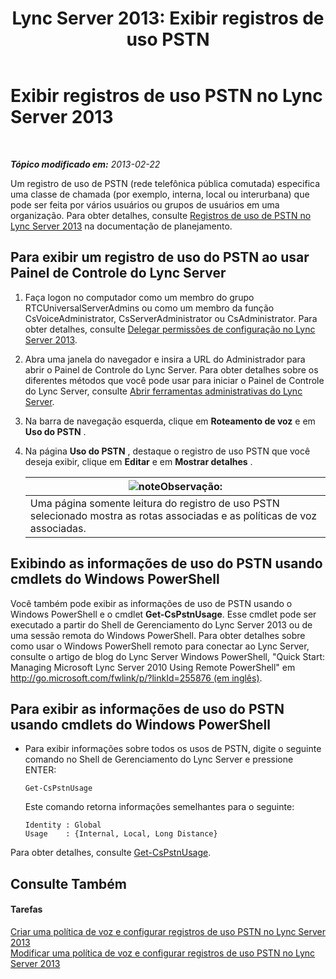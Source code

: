 ﻿---
title: 'Lync Server 2013: Exibir registros de uso PSTN'
TOCTitle: Exibir registros de uso PSTN
ms:assetid: 65025c78-c263-472c-9ff9-e170588f10b5
ms:mtpsurl: https://technet.microsoft.com/pt-br/library/Gg398458(v=OCS.15)
ms:contentKeyID: 49306928
ms.date: 05/19/2016
mtps_version: v=OCS.15
ms.translationtype: HT
---

# Exibir registros de uso PSTN no Lync Server 2013

 

_**Tópico modificado em:** 2013-02-22_

Um registro de uso de PSTN (rede telefônica pública comutada) especifica uma classe de chamada (por exemplo, interna, local ou interurbana) que pode ser feita por vários usuários ou grupos de usuários em uma organização. Para obter detalhes, consulte [Registros de uso de PSTN no Lync Server 2013](lync-server-2013-pstn-usage-records.md) na documentação de planejamento.

## Para exibir um registro de uso do PSTN ao usar Painel de Controle do Lync Server

1.  Faça logon no computador como um membro do grupo RTCUniversalServerAdmins ou como um membro da função CsVoiceAdministrator, CsServerAdministrator ou CsAdministrator. Para obter detalhes, consulte [Delegar permissões de configuração no Lync Server 2013](lync-server-2013-delegate-setup-permissions.md).

2.  Abra uma janela do navegador e insira a URL do Administrador para abrir o Painel de Controle do Lync Server. Para obter detalhes sobre os diferentes métodos que você pode usar para iniciar o Painel de Controle do Lync Server, consulte [Abrir ferramentas administrativas do Lync Server](lync-server-2013-open-lync-server-administrative-tools.md).

3.  Na barra de navegação esquerda, clique em **Roteamento de voz** e em **Uso do PSTN** .

4.  Na página **Uso do PSTN** , destaque o registro de uso PSTN que você deseja exibir, clique em **Editar** e em **Mostrar detalhes** .
    
    <table>
    <thead>
    <tr class="header">
    <th><img src="images/Gg425756.note(OCS.15).gif" title="note" alt="note" />Observação:</th>
    </tr>
    </thead>
    <tbody>
    <tr class="odd">
    <td>Uma página somente leitura do registro de uso PSTN selecionado mostra as rotas associadas e as políticas de voz associadas.</td>
    </tr>
    </tbody>
    </table>


## Exibindo as informações de uso do PSTN usando cmdlets do Windows PowerShell

Você também pode exibir as informações de uso de PSTN usando o Windows PowerShell e o cmdlet **Get-CsPstnUsage**. Esse cmdlet pode ser executado a partir do Shell de Gerenciamento do Lync Server 2013 ou de uma sessão remota do Windows PowerShell. Para obter detalhes sobre como usar o Windows PowerShell remoto para conectar ao Lync Server, consulte o artigo de blog do Lync Server Windows PowerShell, "Quick Start: Managing Microsoft Lync Server 2010 Using Remote PowerShell" em [http://go.microsoft.com/fwlink/p/?linkId=255876 (em inglês)](http://go.microsoft.com/fwlink/p/?linkid=255876).

## Para exibir as informações de uso do PSTN usando cmdlets do Windows PowerShell

  - Para exibir informações sobre todos os usos de PSTN, digite o seguinte comando no Shell de Gerenciamento do Lync Server e pressione ENTER:
    
        Get-CsPstnUsage
    
    Este comando retorna informações semelhantes para o seguinte:
    
        Identity : Global
        Usage    : {Internal, Local, Long Distance}

Para obter detalhes, consulte [Get-CsPstnUsage](https://docs.microsoft.com/en-us/powershell/module/skype/Get-CsPstnUsage).

## Consulte Também

#### Tarefas

[Criar uma política de voz e configurar registros de uso PSTN no Lync Server 2013](lync-server-2013-create-a-voice-policy-and-configure-pstn-usage-records.md)  
[Modificar uma política de voz e configurar registros de uso PSTN no Lync Server 2013](lync-server-2013-modify-a-voice-policy-and-configure-pstn-usage-records.md)


